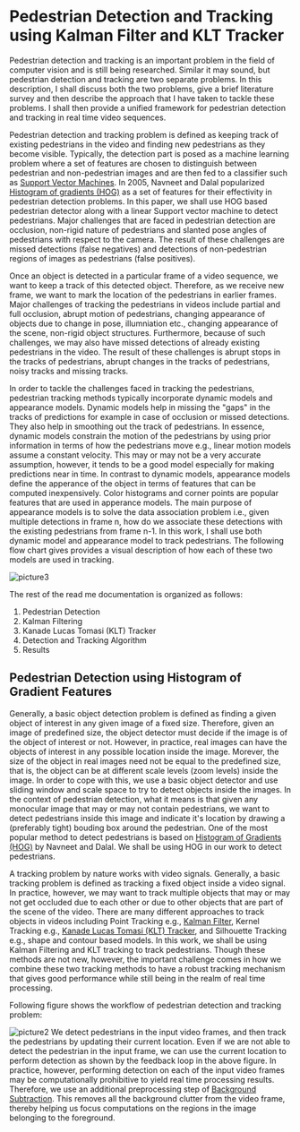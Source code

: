 # Pedestrian Detection and Tracking using Kalman Filter and KLT Tracker

Pedestrian detection and tracking is an important problem in the field of computer vision and is still being researched. Similar it may sound, but pedestrian detection and tracking are two separate problems. In this description, I shall discuss both the two problems, give a brief literature survey and then describe the approach that I have taken to tackle these problems. I shall then provide a unified framework for pedestrian detection and tracking in real time video sequences.

Pedestrian detection and tracking problem is defined as keeping track of existing pedestrians in the video and finding new pedestrians as they become visible. Typically, the detection part is posed as a machine learning problem where a set of features are chosen to distinguish between pedestrian and non-pedestrian images and are then fed to a classifier such as [Support Vector Machines](http://docs.opencv.org/2.4/modules/ml/doc/support_vector_machines.html). In 2005, Navneet and Dalal popularized [Histogram of gradients (HOG)](https://lear.inrialpes.fr/people/triggs/pubs/Dalal-cvpr05.pdf) as a set of features for their effectivity in pedestrian detection problems. In this paper, we shall use HOG based pedestrian detector along with a linear Support vector machine to detect pedestrians. Major challenges that are faced in pedestrian detection are occlusion, non-rigid nature of pedestrians and slanted pose angles of pedestrians with respect to the camera. The result of these challenges are missed detections (false negatives) and detections of non-pedestrian regions of images as pedestrians (false positives).

Once an object is detected in a particular frame of a video sequence, we want to keep a track of this detected object. Therefore, as we receive new frame, we want to mark the location of the pedestrians in earlier frames. Major challenges of tracking the pedestrians in videos include partial and full occlusion, abrupt motion of pedestrians, changing appearance of objects due to change in pose, illumniation etc., changing appearance of the scene, non-rigid object structures. Furthermore, because of such challenges, we may also have missed detections of already existing pedestrians in the video. The result of these challenges is abrupt stops in the tracks of pedestrians, abrupt changes in the tracks of pedestrians, noisy tracks and missing tracks. 

In order to tackle the challenges faced in tracking the pedestrians, pedestrian tracking methods typically incorporate dynamic models and appearance models. Dynamic models help in missing the "gaps" in the tracks of predictions for example in case of occlusion or missed detections. They also help in smoothing out the track of pedestrians. In essence, dynamic models constrain the motion of the pedestrians by using prior information in terms of how the pedestrians move e.g., linear motion models assume a constant velocity. This may or may not be a very accurate assumption, however, it tends to be a good model especially for making predictions near in time. In contrast to dynamic models, appearance models define the apperance of the object in terms of features that can be computed inexpensively. Color histograms and corner points are popular features that are used in apperance models. The main purpose of appearance models is to solve the data association problem i.e., given multiple detections in frame n, how do we associate these detections with the existing pedestrians from frame n-1. In this work, I shall use both dynamic model and appearance model to track pedestrians. The following flow chart gives provides a visual description of how each of these two models are used in tracking.

![picture3](https://user-images.githubusercontent.com/29146711/29339017-ccfef8c0-81dd-11e7-852c-44a6f59c8680.png)

The rest of the read me documentation is organized as follows:
1. Pedestrian Detection
2. Kalman Filtering
3. Kanade Lucas Tomasi (KLT) Tracker
4. Detection and Tracking Algorithm
5. Results

## Pedestrian Detection using Histogram of Gradient Features
Generally, a basic object detection problem is defined as finding a given object of interest in any given image of a fixed size. Therefore, given an image of predefined size, the object detector must decide if the image is of the object of interest or not. However, in practice, real images can have the objects of interest in any possible location inside the image. Morever, the size of the object in real images need not be equal to the predefined size, that is, the object can be at different scale levels (zoom levels) inside the image. In order to cope with this, we use a basic object detector and use sliding window and scale space to try to detect objects inside the images. In the context of pedestrian detection, what it means is that given any monocular image that may or may not contain pedestrians, we want to detect pedestrians inside this image and indicate it's location by drawing a (preferably tight) bouding box around the pedestrian. One of the most popular method to detect pedestrians is based on [Histogram of Gradients (HOG)](https://lear.inrialpes.fr/people/triggs/pubs/Dalal-cvpr05.pdf) by Navneet and Dalal. We shall be using HOG in our work to detect pedestrians.

A tracking problem by nature works with video signals. Generally, a basic tracking problem is defined as tracking a fixed object inside a video signal. In practice, however, we may want to track multiple objects that may or may not get occluded due to each other or due to other objects that are part of the scene of the video. There are many different approaches to track objects in videos including Point Tracking e.g., [Kalman Filter](https://en.wikipedia.org/wiki/Kalman_filter), Kernel Tracking e.g., [Kanade Lucas Tomasi (KLT) Tracker](https://en.wikipedia.org/wiki/Kanade%E2%80%93Lucas%E2%80%93Tomasi_feature_tracker), and Silhouette Tracking e.g., shape and contour based models. In this work, we shall be using Kalman Filtering and KLT tracking to track pedestrians. Though these methods are not new, however, the important challenge comes in how we combine these two tracking methods to have a robust tracking mechanism that gives good performance while still being in the realm of real time processing. 

Following figure shows the workflow of pedestrian detection and tracking problem:

![picture2](https://user-images.githubusercontent.com/29146711/29292918-9f1ccc86-810e-11e7-91b0-5aff9223e8a2.png)
We detect pedestrians in the input video frames, and then track the pedestrians by updating their current location. Even if we are not able to detect the pedestrian in the input frame, we can use the current location to perform detection as shown by the feedback loop in the above figure. In practice, however, performing detection on each of the input video frames may be computationally prohibitive to yield real time processing results. Therefore, we use an additional preprocessing step of [Background Subtraction](http://docs.opencv.org/3.1.0/db/d5c/tutorial_py_bg_subtraction.html). This removes all the background clutter from the video frame, thereby helping us focus computations on the regions in the image belonging to the foreground. 
 

